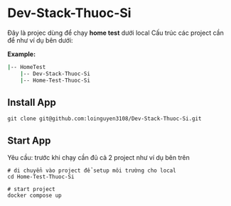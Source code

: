 # Dev-Stack-Thuoc-Si

Đây là projec dùng để chạy **home test** dưới local
Cấu trúc các project cần để như ví dụ bên dưới:

**Example:** 
```bash
|-- HomeTest
    |-- Dev-Stack-Thuoc-Si
    |-- Home-Test-Thuoc-Si
```

## Install App
```
git clone git@github.com:loinguyen3108/Dev-Stack-Thuoc-Si.git
```

## Start App
Yêu cầu: trước khi chạy cần đủ cả 2 project như ví dụ bên trên
```
# di chuyển vào project để setup môi trường cho local
cd Home-Test-Thuoc-Si

# start project
docker compose up
```
